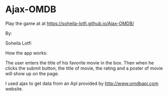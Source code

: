 # Ajax-OMDB
Play the game at at https://soheila-lotfi.github.io/Ajax-OMDB/

By:

Soheila Lotfi

How the app works:

The  user enters the title of his favorite movie in the box.
Then when he clicks the submit button, the title of movie, the rating  and a poster of movie will show up on the page.

I used ajax to get data from an ApI provided by http://www.omdbapi.com  website. 
